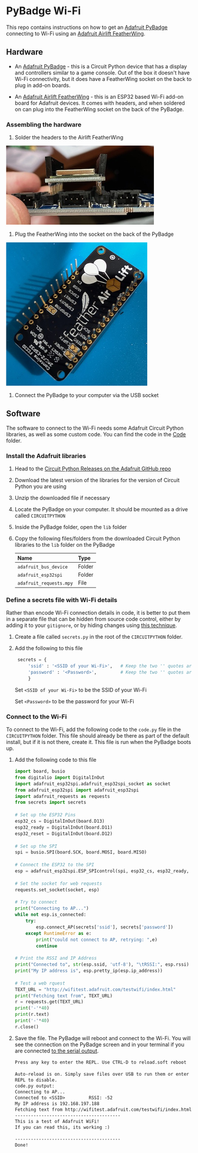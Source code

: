 # PyBadge Wi-Fi

This repo contains instructions on how to get an [Adafruit PyBadge](https://www.adafruit.com/product/4200) connecting to Wi-Fi using an [Adafruit Airlift FeatherWing](https://www.adafruit.com/product/4264).

## Hardware

* An [Adafruit PyBadge](https://www.adafruit.com/product/4200) - this is a Circuit Python device that has a display and controllers similar to a game console. Out of the box it doesn't have Wi-Fi connectivity, but it does have a FeatherWing socket on the back to plug in add-on boards.

* An [Adafruit Airlift FeatherWing](https://www.adafruit.com/product/4264) - this is an ESP32 based Wi-Fi add-on board for Adafruit devices. It comes with headers, and when soldered on can plug into the FeatherWing socket on the back of the PyBadge.

### Assembling the hardware

1. Solder the headers to the Airlift FeatherWing

![The feather wing with headers soldered on](./Images/SolderedFeatherwing.jpeg)

1. Plug the FeatherWing into the socket on the back of the PyBadge

![The feather wing connected to the PyBadge](./Images/PyBadgeAndFeatherwing.jpeg)

1. Connect the PyBadge to your computer via the USB socket

## Software

The software to connect to the Wi-Fi needs some Adafruit Circuit Python libraries, as well as some custom code. You can find the code in the [Code](./Code) folder.

### Install the Adafruit libraries

1. Head to the [Circuit Python Releases on the Adafruit GitHub repo](https://github.com/adafruit/Adafruit_CircuitPython_Bundle/releases)

1. Download the latest version of the libraries for the version of Circuit Python you are using

1. Unzip the downloaded file if necessary

1. Locate the PyBadge on your computer. It should be mounted as a drive called `CIRCUITPYTHON`

1. Inside the PyBadge folder, open the `lib` folder

1. Copy the following files/folders from the downloaded Circuit Python libraries to the `lib` folder on the PyBadge

    | Name                    | Type   |
    | ----------------------- | ------ |
    | `adafruit_bus_device`   | Folder |
    | `adafruit_esp32spi`     | Folder |
    | `adafruit_requests.mpy` | File   |

### Define a secrets file with Wi-Fi details

Rather than encode Wi-Fi connection details in code, it is better to put them in a separate file that can be hidden from source code control, either by adding it to your `gitignore`, or by hiding changes using [this technique](https://www.jimbobbennett.io/hiding-api-keys-from-git/).

1. Create a file called `secrets.py` in the root of the `CIRCUITPYTHON` folder.

1. Add the following to this file

   ```python
    secrets = {
        'ssid' : '<SSID of your Wi-Fi>',   # Keep the two '' quotes around the name
        'password' : '<Password>',         # Keep the two '' quotes around password
        }
   ```

   Set `<SSID of your Wi-Fi>` to be the SSID of your Wi-Fi

   Set `<Password>` to be the password for your Wi-Fi

### Connect to the Wi-Fi

To connect to the Wi-Fi, add the following code to the `code.py` file in the `CIRCUITPYTHON` folder. This file should already be there as part of the default install, but if it is not there, create it. This file is run when the PyBadge boots up.

1. Add the following code to this file

    ```python
    import board, busio
    from digitalio import DigitalInOut
    import adafruit_esp32spi.adafruit_esp32spi_socket as socket
    from adafruit_esp32spi import adafruit_esp32spi
    import adafruit_requests as requests
    from secrets import secrets

    # Set up the ESP32 Pins
    esp32_cs = DigitalInOut(board.D13)
    esp32_ready = DigitalInOut(board.D11)
    esp32_reset = DigitalInOut(board.D12)

    # Set up the SPI
    spi = busio.SPI(board.SCK, board.MOSI, board.MISO)

    # Connect the ESP32 to the SPI
    esp = adafruit_esp32spi.ESP_SPIcontrol(spi, esp32_cs, esp32_ready, esp32_reset)

    # Set the socket for web requests
    requests.set_socket(socket, esp)

    # Try to connect
    print("Connecting to AP...")
    while not esp.is_connected:
        try:
            esp.connect_AP(secrets['ssid'], secrets['password'])
        except RuntimeError as e:
            print("could not connect to AP, retrying: ",e)
            continue

    # Print the RSSI and IP Address
    print("Connected to", str(esp.ssid, 'utf-8'), "\tRSSI:", esp.rssi)
    print("My IP address is", esp.pretty_ip(esp.ip_address))

    # Test a web rquest
    TEXT_URL = "http://wifitest.adafruit.com/testwifi/index.html"
    print("Fetching text from", TEXT_URL)
    r = requests.get(TEXT_URL)
    print('-'*40)
    print(r.text)
    print('-'*40)
    r.close()
    ```

1. Save the file. The PyBadge will reboot and connect to the Wi-Fi. You will see the connection on the PyBadge screen and in your terminal if you are connected [to the serial output](https://learn.adafruit.com/welcome-to-circuitpython/kattni-connecting-to-the-serial-console).

    ```
    Press any key to enter the REPL. Use CTRL-D to reload.soft reboot

    Auto-reload is on. Simply save files over USB to run them or enter REPL to disable.
    code.py output:
    Connecting to AP...
    Connected to <SSID>         RSSI: -52
    My IP address is 192.168.197.188
    Fetching text from http://wifitest.adafruit.com/testwifi/index.html
    ----------------------------------------
    This is a test of Adafruit WiFi!
    If you can read this, its working :)

    ----------------------------------------
    Done!
    ```

